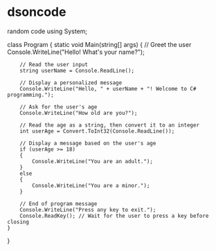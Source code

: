 # dsoncode
random code
using System;

class Program
{
    static void Main(string[] args)
    {
        // Greet the user
        Console.WriteLine("Hello! What's your name?");
        
        // Read the user input
        string userName = Console.ReadLine();

        // Display a personalized message
        Console.WriteLine("Hello, " + userName + "! Welcome to C# programming.");

        // Ask for the user's age
        Console.WriteLine("How old are you?");
        
        // Read the age as a string, then convert it to an integer
        int userAge = Convert.ToInt32(Console.ReadLine());

        // Display a message based on the user's age
        if (userAge >= 18)
        {
            Console.WriteLine("You are an adult.");
        }
        else
        {
            Console.WriteLine("You are a minor.");
        }

        // End of program message
        Console.WriteLine("Press any key to exit.");
        Console.ReadKey(); // Wait for the user to press a key before closing
    }
}
